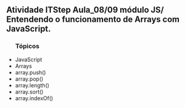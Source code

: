 <h2> Atividade ITStep Aula_08/09 módulo JS/ Entendendo o funcionamento de Arrays com JavaScript.</h2>

<ul><h3>Tópicos</h3>
<li>JavaScript</li>
<li>Arrays</li>
<li>array.push()</li>
<li>array.pop()</li>
<li>array.length()</li>
<li>array.sort()</li>
<li>array.indexOf()</li>
</ul>
